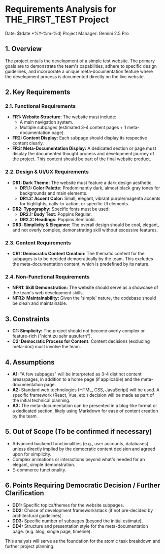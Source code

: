 # Requirements Analysis for THE_FIRST_TEST Project

Date: $(date +%Y-%m-%d)
Project Manager: Gemini 2.5 Pro

## 1. Overview

The project entails the development of a simple test website. The primary goals are to demonstrate the team's capabilities, adhere to specific design guidelines, and incorporate a unique meta-documentation feature where the development process is documented directly on the live website.

## 2. Key Requirements

### 2.1. Functional Requirements

*   **FR1: Website Structure:** The website must include:
    *   A main navigation system.
    *   Multiple subpages (estimated 3-4 content pages + 1 meta-documentation page).
*   **FR2: Content Display:** Each subpage should display its respective content clearly.
*   **FR3: Meta-Documentation Display:** A dedicated section or page must display the documented thought process and development journey of the project. This content should be part of the final website product.

### 2.2. Design & UI/UX Requirements

*   **DR1: Dark Theme:** The website must feature a dark design aesthetic.
    *   **DR1.1: Color Palette:** Predominantly dark, almost black gray tones for backgrounds and main elements.
    *   **DR1.2: Accent Color:** Small, elegant, vibrant purple/magenta accents for highlights, calls-to-action, or specific UI elements.
*   **DR2: Typography:** Specific fonts must be used:
    *   **DR2.1: Body Text:** Poppins Regular.
    *   **DR2.2: Headings:** Poppins Semibold.
*   **DR3: Simplicity & Elegance:** The overall design should be cool, elegant, and not overly complex, demonstrating skill without excessive features.

### 2.3. Content Requirements

*   **CR1: Democratic Content Creation:** The thematic content for the subpages is to be decided democratically by the team. This excludes the meta-documentation content, which is predefined by its nature.

### 2.4. Non-Functional Requirements

*   **NFR1: Skill Demonstration:** The website should serve as a showcase of the team's web development skills.
*   **NFR2: Maintainability:** Given the 'simple' nature, the codebase should be clean and maintainable.

## 3. Constraints

*   **C1: Simplicity:** The project should not become overly complex or feature-rich ("nicht zu sehr ausufern").
*   **C2: Democratic Process for Content:** Content decisions (excluding meta-doc) must involve the team.

## 4. Assumptions

*   **A1:** "A few subpages" will be interpreted as 3-4 distinct content areas/pages, in addition to a home page (if applicable) and the meta-documentation page.
*   **A2:** Standard web technologies (HTML, CSS, JavaScript) will be used. A specific framework (React, Vue, etc.) decision will be made as part of the initial technical planning.
*   **A3:** The meta-documentation can be presented in a blog-like format or a dedicated section, likely using Markdown for ease of content creation by the team.

## 5. Out of Scope (To be confirmed if necessary)

*   Advanced backend functionalities (e.g., user accounts, databases) unless directly implied by the democratic content decision and agreed upon for simplicity.
*   Complex animations or interactions beyond what's needed for an elegant, simple demonstration.
*   E-commerce functionality.

## 6. Points Requiring Democratic Decision / Further Clarification

*   **DD1:** Specific topics/themes for the website subpages.
*   **DD2:** Choice of development framework/stack (if not pre-decided by architectural guidelines).
*   **DD3:** Specific number of subpages (beyond the initial estimate).
*   **DD4:** Structure and presentation style for the meta-documentation page. (e.g. blog, single page, timeline).

This analysis will serve as the foundation for the atomic task breakdown and further project planning.
